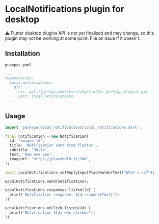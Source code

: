 # LocalNotifications plugin for desktop

⚠️ Flutter desktop plugins API is not yet finalized and may change, so this plugin may not be working at some point. File an issue if it doesn't.

## Installation

`pubspec.yaml`

```pubspec.yaml
...
dependencies:
  local_notifications:
    git:
      url: git://github.com/lesnitsky/flutter_desktop_plugins.git
      path: local_notifications
...
```

## Usage

```dart
import 'package:local_notifications/local_notifications.dart';

final notification = new Notification(
  id: 'unique-id',
  title: 'Notification sent from flutter',
  subtitle: 'Hello',
  text: 'How are you',
  imageUrl: 'https://placehold.it/300',
);

await LocalNotifications.setReplyInputPlaceholderText("What's up?");

LocalNotifications.send(notification);

LocalNotifications.responses.listen((d) {
  print('Notification response: ${d.responseText}');
})

LocalNotifications.onClick.listen((d) {
  print('Notification ${d} was clicked');
})
```
